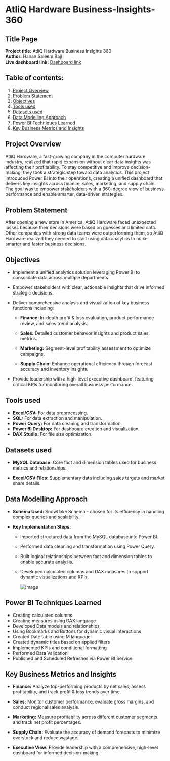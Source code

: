 # AtliQ Hardware Business-Insights-360

## Title Page

**Project title:** AtliQ Hardware Business Insights 360    
**Author:** Hanan Saleem Baji  
**Live dashboard link:** [Dashboard link](https://app.powerbi.com/view?r=eyJrIjoiNzA5NjRkNDctYmYzNS00MmQ1LWI3MGYtZmJjZGM2ODI5Y2Q0IiwidCI6ImM2ZTU0OWIzLTVmNDUtNDAzMi1hYWU5LWQ0MjQ0ZGM1YjJjNCJ9)

## Table of contents:

1. [Project Overview](#project-overview)
2. [Problem Statement](#problem-statement)
3. [Objectives](#objectives)
4. [Tools used](#tools-used)
5. [Datasets used](#datasets-used)
6. [Data Modelling Approach](#data-modelling-approach)
7. [Power BI Techniques Learned](#power-bi-techniques-learned)
8. [Key Business Metrics and Insights](#key-business-metrics-and-insights)

## Project Overview

AtliQ Hardware, a fast-growing company in the computer hardware industry, realized that rapid expansion without clear data insights was affecting their profitability. To stay competitive and improve decision-making, they took a strategic step toward data analytics. This project introduced Power BI into their operations, creating a unified dashboard that delivers key insights across finance, sales, marketing, and supply chain. The goal was to empower stakeholders with a 360-degree view of business performance and enable smarter, data-driven strategies.

## Problem Statement

After opening a new store in America, AtliQ Hardware faced unexpected losses because their decisions were based on guesses and limited data. Other companies with strong data teams were outperforming them, so AtliQ Hardware realized they needed to start using data analytics to make smarter and faster business decisions.

## Objectives

- Implement a unified analytics solution leveraging Power BI to consolidate data across multiple departments.
- Empower stakeholders with clear, actionable insights that drive informed strategic decisions.
- Deliver comprehensive analysis and visualization of key business functions including:

    - **Finance:** In-depth profit & loss evaluation, product performance review, and sales trend analysis.

    - **Sales:** Detailed customer behavior insights and product sales metrics.

    - **Marketing:** Segment-level profitability assessment to optimize campaigns.

    - **Supply Chain:** Enhance operational efficiency through forecast accuracy and inventory insights.

- Provide leadership with a high-level executive dashboard, featuring critical KPIs for monitoring overall business performance.

## Tools used

  - **Excel/CSV:** For data preprocessing.  
  - **SQL:** For data extraction and manipulation.  
  - **Power Query:** For data cleaning and transformation.  
  - **Power BI Desktop:** For dashboard creation and visualization.  
  - **DAX Studio:** For file size optimization.  

## Datasets used

  - **MySQL Database:** Core fact and dimension tables used for business metrics and relationships.

  - **Excel/CSV Files:** Supplementary data including sales targets and market share details.

## Data Modelling Approach

- **Schema Used:** Snowflake Schema – chosen for its efficiency in handling complex queries and scalability.

- **Key Implementation Steps:**

  - Imported structured data from the MySQL database into Power BI.
  
  - Performed data cleaning and transformation using Power Query.
  
  - Built logical relationships between fact and dimension tables to enable accurate analysis.
  
  - Developed calculated columns and DAX measures to support dynamic visualizations and KPIs.

    ![image](https://github.com/user-attachments/assets/ab245b7e-73b7-438b-8475-9cce1b5c78f2)

## Power BI Techniques Learned

- Creating calculated columns
- Creating measures using DAX language
- Developed Data models and relationships
- Using Bookmarks and Buttons for dynamic visual interactions
- Created Date table using M language
- Created dynamic titles based on applied filters
- Implemented KPIs and conditional formatting
- Performed Data Validation
- Published and Scheduled Refreshes via Power BI Service

## Key Business Metrics and Insights

- **Finance:** Analyze top-performing products by net sales, assess profitability, and track profit & loss trends over time.

- **Sales:** Monitor customer performance, evaluate gross margins, and conduct regional sales analysis.

- **Marketing:** Measure profitability across different customer segments and track net profit percentages.

- **Supply Chain:** Evaluate the accuracy of demand forecasts to minimize overstock and reduce wastage.

- **Executive View:** Provide leadership with a comprehensive, high-level dashboard for informed decision-making.






  
  

